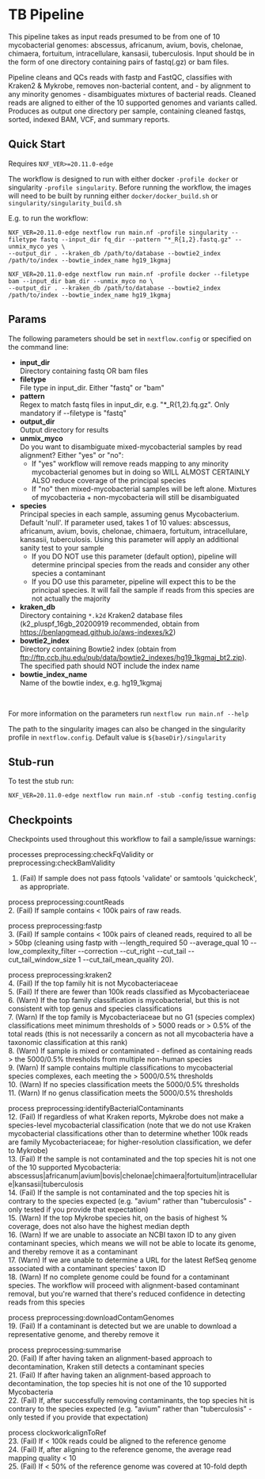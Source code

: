 # TB Pipeline #
  
This pipeline takes as input reads presumed to be from one of 10 mycobacterial genomes: abscessus, africanum, avium, bovis, chelonae, chimaera, fortuitum, intracellulare, kansasii, tuberculosis. Input should be in the form of one directory containing pairs of fastq(.gz) or bam files.

Pipeline cleans and QCs reads with fastp and FastQC, classifies with Kraken2 & Mykrobe, removes non-bacterial content, and - by alignment to any minority genomes - disambiguates mixtures of bacterial reads. Cleaned reads are aligned to either of the 10 supported genomes and variants called. Produces as output one directory per sample, containing cleaned fastqs, sorted, indexed BAM, VCF, and summary reports.

## Quick Start ## 
Requires `NXF_VER>=20.11.0-edge`

The workflow is designed to run with either docker `-profile docker` or singularity `-profile singularity`. Before running the workflow, the images will need to be built by running either `docker/docker_build.sh` or  `singularity/singularity_build.sh` 

E.g. to run the workflow:
```
NXF_VER=20.11.0-edge nextflow run main.nf -profile singularity --filetype fastq --input_dir fq_dir --pattern "*_R{1,2}.fastq.gz" --unmix_myco yes \
--output_dir . --kraken_db /path/to/database --bowtie2_index /path/to/index --bowtie_index_name hg19_1kgmaj

NXF_VER=20.11.0-edge nextflow run main.nf -profile docker --filetype bam --input_dir bam_dir --unmix_myco no \
--output_dir . --kraken_db /path/to/database --bowtie2_index /path/to/index --bowtie_index_name hg19_1kgmaj
```

## Params ##
The following parameters should be set in `nextflow.config` or specified on the command line:

* **input_dir**<br /> 
Directory containing fastq OR bam files
* **filetype**<br />
File type in input_dir. Either "fastq" or "bam"
* **pattern**<br />
Regex to match fastq files in input_dir, e.g. "*_R{1,2}.fq.gz". Only mandatory if --filetype is "fastq"
* **output_dir**<br />
Output directory for results
* **unmix_myco**<br />
Do you want to disambiguate mixed-mycobacterial samples by read alignment? Either "yes" or "no":
  * If "yes" workflow will remove reads mapping to any minority mycobacterial genomes but in doing so WILL ALMOST CERTAINLY ALSO reduce coverage of the principal species
  * If "no" then mixed-mycobacterial samples will be left alone. Mixtures of mycobacteria + non-mycobacteria will still be disambiguated
* **species**<br />
Principal species in each sample, assuming genus Mycobacterium. Default 'null'. If parameter used, takes 1 of 10 values: abscessus, africanum, avium, bovis, chelonae, chimaera, fortuitum, intracellulare, kansasii, tuberculosis. Using this parameter will apply an additional sanity test to your sample
  * If you DO NOT use this parameter (default option), pipeline will determine principal species from the reads and consider any other species a contaminant
  * If you DO use this parameter, pipeline will expect this to be the principal species. It will fail the sample if reads from this species are not actually the majority
* **kraken_db**<br />
Directory containing `*.k2d` Kraken2 database files (k2_pluspf_16gb_20200919 recommended, obtain from https://benlangmead.github.io/aws-indexes/k2)
* **bowtie2_index**<br />
Directory containing Bowtie2 index (obtain from ftp://ftp.ccb.jhu.edu/pub/data/bowtie2_indexes/hg19_1kgmaj_bt2.zip). The specified path should NOT include the index name
* **bowtie_index_name**<br />
Name of the bowtie index, e.g. hg19_1kgmaj<br />
<br />

For more information on the parameters run `nextflow run main.nf --help`

The path to the singularity images can also be changed in the singularity profile in `nextflow.config`. Default value is `${baseDir}/singularity`

## Stub-run ##
To test the stub run:
```
NXF_VER=20.11.0-edge nextflow run main.nf -stub -config testing.config
```

## Checkpoints ##
Checkpoints used throughout this workflow to fail a sample/issue warnings:

processes preprocessing:checkFqValidity or preprocessing:checkBamValidity
1. (Fail) If sample does not pass fqtools 'validate' or samtools 'quickcheck', as appropriate.
 
process preprocessing:countReads\
2. (Fail) If sample contains < 100k pairs of raw reads.
 
process preprocessing:fastp\
3. (Fail) If sample contains < 100k pairs of cleaned reads, required to all be > 50bp (cleaning using fastp with --length_required 50 --average_qual 10 --low_complexity_filter --correction --cut_right --cut_tail --cut_tail_window_size 1 --cut_tail_mean_quality 20).

process preprocessing:kraken2\
4. (Fail) If the top family hit is not Mycobacteriaceae\
5. (Fail) If there are fewer than 100k reads classified as Mycobacteriaceae \
6. (Warn) If the top family classification is mycobacterial, but this is not consistent with top genus and species classifications\
7. (Warn) If the top family is Mycobacteriaceae but no G1 (species complex) classifications meet minimum thresholds of > 5000 reads or > 0.5% of the total reads (this is not necessarily a concern as not all mycobacteria have a taxonomic classification at this rank)\
8. (Warn) If sample is mixed or contaminated - defined as containing reads > the 5000/0.5% thresholds from multiple non-human species\
9. (Warn) If sample contains multiple classifications to mycobacterial species complexes, each meeting the > 5000/0.5% thresholds\
10. (Warn) If no species classification meets the 5000/0.5% thresholds\
11. (Warn) If no genus classification meets the 5000/0.5% thresholds
 
process preprocessing:identifyBacterialContaminants\
12. (Fail) If regardless of what Kraken reports, Mykrobe does not make a species-level mycobacterial classification (note that we do not use Kraken mycobacterial classifications other than to determine whether 100k reads are family Mycobacteriaceae; for higher-resolution classification, we defer to Mykrobe)\
13. (Fail) If the sample is not contaminated and the top species hit is not one of the 10 supported Mycobacteria: abscessus|africanum|avium|bovis|chelonae|chimaera|fortuitum|intracellulare|kansasii|tuberculosis\
14. (Fail) If the sample is not contaminated and the top species hit is contrary to the species expected (e.g. "avium" rather than "tuberculosis" - only tested if you provide that expectation)\
15. (Warn) If the top Mykrobe species hit, on the basis of highest % coverage, does not also have the highest median depth\
16. (Warn) If we are unable to associate an NCBI taxon ID to any given contaminant species, which means we will not be able to locate its genome, and thereby remove it as a contaminant\
17. (Warn) If we are unable to determine a URL for the latest RefSeq genome associated with a contaminant species' taxon ID\
18. (Warn) If no complete genome could be found for a contaminant species. The workflow will proceed with alignment-based contaminant removal, but you're warned that there's reduced confidence in detecting reads from this species
 
process preprocessing:downloadContamGenomes\
19. (Fail) If a contaminant is detected but we are unable to download a representative genome, and thereby remove it
 
process preprocessing:summarise\
20. (Fail) If after having taken an alignment-based approach to decontamination, Kraken still detects a contaminant species\
21. (Fail) If after having taken an alignment-based approach to decontamination, the top species hit is not one of the 10 supported Mycobacteria\
22. (Fail) If, after successfully removing contaminants, the top species hit is contrary to the species expected (e.g. "avium" rather than "tuberculosis" - only tested if you provide that expectation)

process clockwork:alignToRef\
23. (Fail) If < 100k reads could be aligned to the reference genome\
24. (Fail) If, after aligning to the reference genome, the average read mapping quality < 10\
25. (Fail) If < 50% of the reference genome was covered at 10-fold depth
